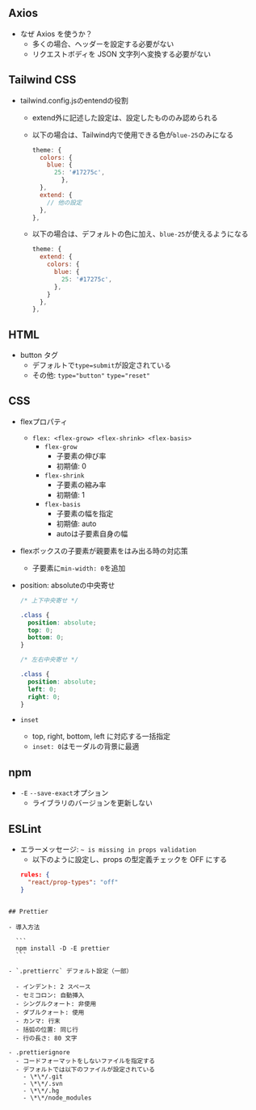 ## Axios

- なぜ Axios を使うか？
  - 多くの場合、ヘッダーを設定する必要がない
  - リクエストボディを JSON 文字列へ変換する必要がない

## Tailwind CSS

- tailwind.config.jsのentendの役割

  - extend外に記述した設定は、設定したもののみ認められる
  - 以下の場合は、Tailwind内で使用できる色が`blue-25`のみになる

    ```js
    theme: {
      colors: {
        blue: {
          25: '#17275c',
            },
      },
      extend: {
        // 他の設定
      },
    },
    ```

  - 以下の場合は、デフォルトの色に加え、`blue-25`が使えるようになる
    ```js
    theme: {
      extend: {
        colors: {
          blue: {
            25: '#17275c',
          },
        }
      },
    },
    ```

## HTML

- button タグ
  - デフォルトで`type=submit`が設定されている
  - その他: `type="button"` `type="reset"`

## CSS

- flexプロパティ

  - `flex: <flex-grow> <flex-shrink> <flex-basis>`
    - `flex-grow`
      - 子要素の伸び率
      - 初期値: 0
    - `flex-shrink`
      - 子要素の縮み率
      - 初期値: 1
    - `flex-basis`
      - 子要素の幅を指定
      - 初期値: auto
      - autoは子要素自身の幅

- flexボックスの子要素が親要素をはみ出る時の対応策

  - 子要素に`min-width: 0`を追加

- position: absoluteの中央寄せ

  ```css
  /* 上下中央寄せ */

  .class {
    position: absolute;
    top: 0;
    bottom: 0;
  }

  /* 左右中央寄せ */

  .class {
    position: absolute;
    left: 0;
    right: 0;
  }
  ```

- `inset`
  - top, right, bottom, left に対応する一括指定
  - `inset: 0`はモーダルの背景に最適

## npm

- `-E` `--save-exact`オプション
  - ライブラリのバージョンを更新しない

## ESLint

- エラーメッセージ: `~ is missing in props validation`
  - 以下のように設定し、props の型定義チェックを OFF にする
  ```json
  rules: {
    "react/prop-types": "off"
  }
  ```

````

## Prettier

- 導入方法

  ```
  npm install -D -E prettier
  ```

- `.prettierrc` デフォルト設定（一部）

  - インデント: 2 スペース
  - セミコロン: 自動挿入
  - シングルクォート: 非使用
  - ダブルクォート: 使用
  - カンマ: 行末
  - 括弧の位置: 同じ行
  - 行の長さ: 80 文字

- .prettierignore
  - コードフォーマットをしないファイルを指定する
  - デフォルトでは以下のファイルが設定されている
    - \*\*/.git
    - \*\*/.svn
    - \*\*/.hg
    - \*\*/node_modules
````
